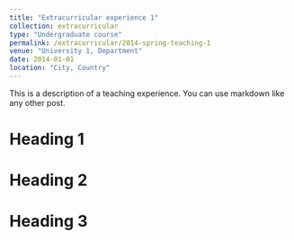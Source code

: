 ```yaml
---
title: "Extracurricular experience 1"
collection: extracurricular
type: "Undergraduate course"
permalink: /extracurricular/2014-spring-teaching-1
venue: "University 1, Department"
date: 2014-01-01
location: "City, Country"
---
```


This is a description of a teaching experience. You can use markdown like any other post.

Heading 1
======

Heading 2
======

Heading 3
======


